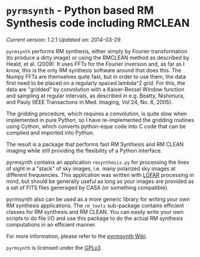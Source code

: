 `pyrmsynth` - Python based RM Synthesis code including RMCLEAN
==============================================================

*Current version:* 1.2.1
*Updated on:* 2014-03-29

`pyrmsynth` performs RM synthesis, either simply by Fourier transformation 
(to produce a dirty image) or using the RMCLEAN method as described by 
Heald, et al. (2009).  It uses FFTs for the Fourier inversion and, as far as I 
know, this is the only RM synthesis software around that does this. The Numpy 
FFTs are themselves quite fast, but in order to use them, the data first need to 
be placed on a regularly spaced lambda^2 grid. For this, the data are "gridded" 
by convolution with a Kaiser-Bessel Window function and sampling at regular 
intervals, as described in e.g. Beatty, Nishimura, and Pauly 
(IEEE Transactions in Med. Imaging, Vol 24, No. 6, 2005).

The gridding procedure, which requires a convolution, is quite slow when 
implemented in pure Python, so I have re-implemented the gridding routines using
Cython, which converts python-eque code into C code that can be compiled and 
imported into Python.

The result is a package that performs fast RM Synthesis and RM CLEAN imaging
while still providing the flexibility of a Python interface.

pyrmsynth contains an application `rmsynthesis.py` for processing the lines of 
sight in a "stack" of sky images, i.e. many polarized sky images at different 
frequencies. This application was written with [LOFAR](http://www.lofar.org) 
processing in mind, but should be generally useful as long as your images are
provided as a set of FITS files generaged by CASA (or something compatible).

pyrmsynth also can be used as a more generic library for writing your own 
RM synthesis applications. The `rm_tools` sub-package contains efficient classes
for RM synthesis and RM CLEAN. You can easily write your own scripts to do file
I/O and use this package to do the actual RM synthesis computations in an
efficient manner.

For more information, please refer to the [pyrmsynth Wiki](https://github.com/mrbell/gfft/wiki).

`pyrmsynth` is licensed under the [GPLv3](http://www.gnu.org/licenses/gpl.html).
